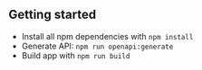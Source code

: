 ## Getting started
- Install all npm dependencies with `npm install`
- Generate API: `npm run openapi:generate`
- Build app with `npm run build`
